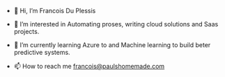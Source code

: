 - 👋 Hi, I’m Francois Du Plessis
- 👀 I’m interested in Automating proses, writing cloud solutions and Saas projects.
- 🌱 I’m currently learning Azure to and Machine learning to build beter predictive systems.

- 📫 How to reach me francois@paulshomemade.com

<!---
francois11-dp/francois11-dp is a ✨ special ✨ repository because its `README.md` (this file) appears on your GitHub profile.
You can click the Preview link to take a look at your changes.
--->
